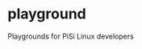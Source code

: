 playground
==========

Playgrounds for PiSi Linux developers                                                             
                                                                                          
